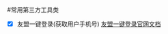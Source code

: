 #常用第三方工具类

- [x] 友盟一键登录(获取用户手机号) <a href="https://developer.umeng.com/docs/143070/detail/144783">友盟一键登录官网文档</a>

